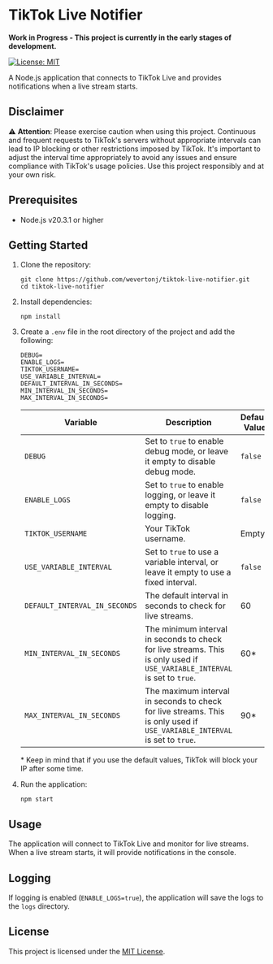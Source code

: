 # TikTok Live Notifier

**Work in Progress - This project is currently in the early stages of development.**

[![License: MIT](https://img.shields.io/badge/License-MIT-yellow.svg)](LICENSE)

A Node.js application that connects to TikTok Live and provides notifications when a live stream starts.

## Disclaimer

⚠️ **Attention**: Please exercise caution when using this project. Continuous and frequent requests to TikTok's servers without appropriate intervals can lead to IP blocking or other restrictions imposed by TikTok. It's important to adjust the interval time appropriately to avoid any issues and ensure compliance with TikTok's usage policies. Use this project responsibly and at your own risk.

## Prerequisites

- Node.js v20.3.1 or higher

## Getting Started

1. Clone the repository:

    ```shell
    git clone https://github.com/wevertonj/tiktok-live-notifier.git
    cd tiktok-live-notifier
    ```

2. Install dependencies:

    ```shell
    npm install
    ```

3. Create a `.env` file in the root directory of the project and add the following:

    ```shell
    DEBUG=
    ENABLE_LOGS=
    TIKTOK_USERNAME=
    USE_VARIABLE_INTERVAL=
    DEFAULT_INTERVAL_IN_SECONDS=
    MIN_INTERVAL_IN_SECONDS=
    MAX_INTERVAL_IN_SECONDS=
    ```

    | Variable | Description | Default Value |
    | --- | --- | --- |
    | `DEBUG` | Set to `true` to enable debug mode, or leave it empty to disable debug mode. | `false` |
    | `ENABLE_LOGS` | Set to `true` to enable logging, or leave it empty to disable logging. | `false` |
    | `TIKTOK_USERNAME` | Your TikTok username. | Empty |
    | `USE_VARIABLE_INTERVAL` | Set to `true` to use a variable interval, or leave it empty to use a fixed interval. | `false` |
    | `DEFAULT_INTERVAL_IN_SECONDS` | The default interval in seconds to check for live streams. | 60 |
    | `MIN_INTERVAL_IN_SECONDS` | The minimum interval in seconds to check for live streams. This is only used if `USE_VARIABLE_INTERVAL` is set to `true`. | 60* |
    | `MAX_INTERVAL_IN_SECONDS` | The maximum interval in seconds to check for live streams. This is only used if `USE_VARIABLE_INTERVAL` is set to `true`. | 90* |

    \* Keep in mind that if you use the default values, TikTok will block your IP after some time.

4. Run the application:

    ```shell
    npm start
    ```

## Usage

The application will connect to TikTok Live and monitor for live streams. When a live stream starts, it will provide notifications in the console.

## Logging

If logging is enabled (`ENABLE_LOGS=true`), the application will save the logs to the `logs` directory.

## License

This project is licensed under the [MIT License](LICENSE).
